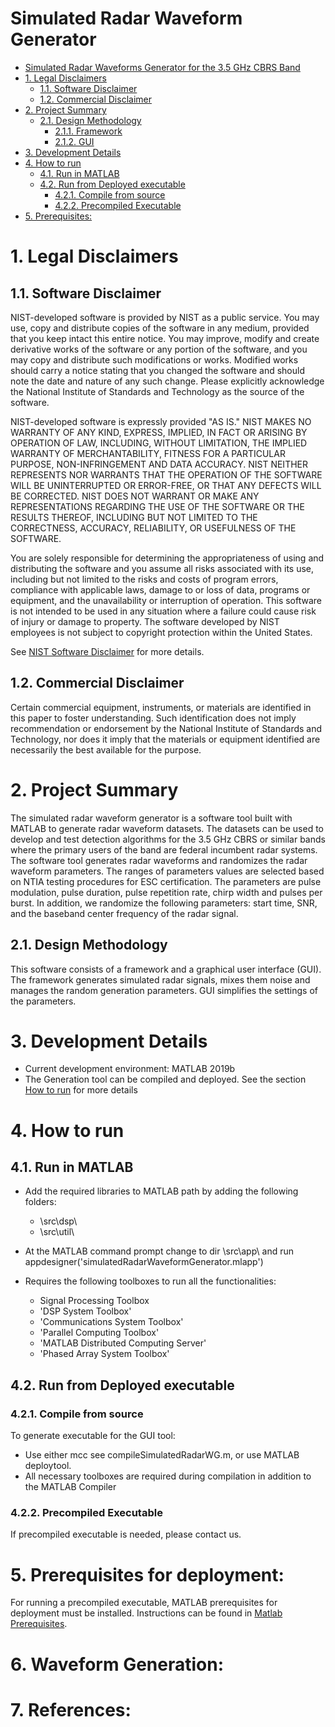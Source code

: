 # Simulated Radar Waveform Generator
<!-- TOC -->

- [Simulated Radar Waveforms Generator for the 3.5 GHz CBRS Band](#Simulated-Radar-Waveforms-Generator-for-the-3.5-GHz-CBRS-Band)
- [1. Legal Disclaimers](#1-legal-disclaimers)
    - [1.1. Software Disclaimer](#11-software-disclaimer)
    - [1.2. Commercial Disclaimer](#12-commercial-disclaimer)
- [2. Project Summary](#2-project-summary)
    - [2.1. Design Methodology](#21-design-methodology)
        - [2.1.1. Framework](#211-framework)
        - [2.1.2. GUI](#212-gui)
- [3. Development Details](#3-development-details)
- [4. How to run](#4-how-to-run)
    - [4.1. Run in MATLAB](#41-run-in-matlab)
    - [4.2. Run from Deployed executable](#42-run-from-deployed-executable)
        - [4.2.1. Compile from source](#421-compile-from-source)
        - [4.2.2. Precompiled Executable](#422-precompiled-executable)
- [5. Prerequisites:](#5-prerequisites)

<!-- /TOC -->

# 1. Legal Disclaimers
## 1.1. Software Disclaimer
 NIST-developed software is provided by NIST as a public service. 
 You may use, copy and distribute copies of the software in any medium,
 provided that you keep intact this entire notice. You may improve,
 modify and create derivative works of the software or any portion of
 the software, and you may copy and distribute such modifications or
 works. Modified works should carry a notice stating that you changed
 the software and should note the date and nature of any such change.
 Please explicitly acknowledge the National Institute of Standards and
 Technology as the source of the software.
 
 NIST-developed software is expressly provided "AS IS." NIST MAKES NO
 WARRANTY OF ANY KIND, EXPRESS, IMPLIED, IN FACT OR ARISING BY
 OPERATION OF LAW, INCLUDING, WITHOUT LIMITATION, THE IMPLIED WARRANTY
 OF MERCHANTABILITY, FITNESS FOR A PARTICULAR PURPOSE, NON-INFRINGEMENT
 AND DATA ACCURACY. NIST NEITHER REPRESENTS NOR WARRANTS THAT THE
 OPERATION OF THE SOFTWARE WILL BE UNINTERRUPTED OR ERROR-FREE, OR
 THAT ANY DEFECTS WILL BE CORRECTED. NIST DOES NOT WARRANT OR MAKE ANY 
 REPRESENTATIONS REGARDING THE USE OF THE SOFTWARE OR THE RESULTS 
 THEREOF, INCLUDING BUT NOT LIMITED TO THE CORRECTNESS, ACCURACY,
 RELIABILITY, OR USEFULNESS OF THE SOFTWARE.
 
 You are solely responsible for determining the appropriateness of
 using and distributing the software and you assume all risks
 associated with its use, including but not limited to the risks and
 costs of program errors, compliance with applicable laws, damage to 
 or loss of data, programs or equipment, and the unavailability or
 interruption of operation. This software is not intended to be used in
 any situation where a failure could cause risk of injury or damage to
 property. The software developed by NIST employees is not subject to
 copyright protection within the United States.

 See [NIST Software Disclaimer](https://www.nist.gov/disclaimer) for more details.

## 1.2. Commercial Disclaimer
 Certain commercial equipment, instruments, or materials are identified in this paper to foster understanding. Such identification does not imply recommendation or endorsement by the National Institute of Standards and Technology, nor does it imply that the materials or equipment identified are necessarily the best available for the purpose.
 
# 2. Project Summary

The simulated radar waveform generator is a software tool built with MATLAB to generate radar waveform datasets. The datasets can be used to develop and test detection algorithms for the 3.5 GHz CBRS or similar bands where the primary users of the band are federal incumbent radar systems. The software tool generates radar waveforms and randomizes the radar waveform parameters. The ranges of parameters values are selected based on NTIA testing procedures for ESC certification. The parameters are pulse modulation, pulse duration, pulse repetition rate, chirp width
and pulses per burst. In addition, we randomize the following parameters: start time, SNR, and the baseband center frequency of the radar signal.  

## 2.1. Design Methodology
This software consists of a framework and a graphical user interface (GUI). The framework generates simulated radar signals, mixes them noise and manages the random generation parameters. GUI simplifies the settings of the parameters. 


# 3. Development Details
- Current development environment: MATLAB 2019b
- The Generation tool can be compiled and deployed. See the section [How to run](#4-how-to-run) for more details

 # 4. How to run
## 4.1. Run in MATLAB

* Add the required libraries to MATLAB path by adding the following folders:
    * \src\dsp\
    * \src\util\

* At the MATLAB command prompt  change to dir \src\app\ and run appdesigner('simulatedRadarWaveformGenerator.mlapp')

* Requires the following toolboxes to run all the functionalities:
    * Signal Processing Toolbox
    * 'DSP System Toolbox'
    * 'Communications System Toolbox'
    * 'Parallel Computing Toolbox'
    * 'MATLAB Distributed Computing Server'
    * 'Phased Array System Toolbox'



## 4.2. Run from Deployed executable

### 4.2.1. Compile from source 
To generate executable for the GUI tool:
* Use either mcc see compileSimulatedRadarWG.m, or use MATLAB deploytool.
* All necessary toolboxes are required during compilation in addition to the MATLAB Compiler


### 4.2.2. Precompiled Executable
If precompiled executable is needed, please contact us.
    
# 5. Prerequisites for deployment:
For running a precompiled executable,  MATLAB prerequisites for deployment must be installed. Instructions can be found in [Matlab Prerequisites](docs/Matlab_Prerequisites.txt).

# 6. Waveform Generation:

# 7. References: 

